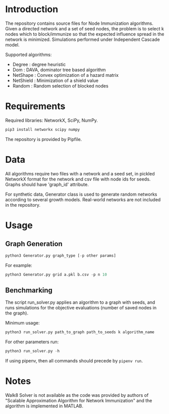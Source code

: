 # Introduction

The repository contains source files for Node Immunization algorithms. Given a directed network and a set of seed nodes, the problem is to select k nodes which to block/immunize so that the expected influence spread in the network is minimized. Simulations performed under Independent Cascade model.

Supported algorithms:
- Degree : degree heuristic
- Dom : DAVA, dominator tree based algorithm
- NetShape : Convex optimization of a hazard matrix
- NetShield : Minimization of a shield value
- Random : Random selection of blocked nodes

# Requirements

Required libraries: NetworkX, SciPy, NumPy.
```bash
pip3 install networkx scipy numpy
```

The repository is provided by Pipfile.

# Data

All algorithms require two files with a network and a seed set, in pickled NetworkX format for the network and csv file with node ids for seeds. Graphs should have 'graph_id' attribute.

For synthetic data, Generator class is used to generate random networks according to several growth models. Real-world networks are not included in the repository.

# Usage

## Graph Generation

```python
python3 Generator.py graph_type [-p other params]
```

For example:
```python
python3 Generator.py grid a.pkl b.csv -p n 10
```

## Benchmarking

The script run_solver.py applies an algorithm to a graph with seeds, and runs simulations for the objective evaluations (number of saved nodes in the graph).

Minimum usage:
```python
python3 run_solver.py path_to_graph path_to_seeds k algorithm_name
```

For other parameters run:
```python
python3 run_solver.py -h
```

If using pipenv, then all commands should precede by `pipenv run`.

# Notes

Walk8 Solver is not available as the code was provided by authors of "Scalable Approximation Algorithm for Network Immunization" and the algorithm is implemented in MATLAB.
